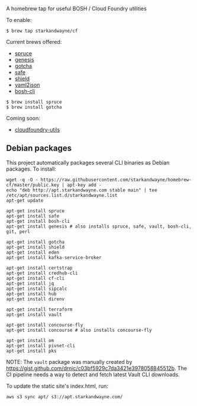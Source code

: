 A homebrew tap for useful BOSH / Cloud Foundry utilities

To enable:

```
$ brew tap starkandwayne/cf
```

Current brews offered:

- [spruce](https://github.com/geofffranks/spruce)
- [genesis](https://github.com/starkandwayne/genesis)
- [gotcha](https://github.com/starkandwayne/gotcha)
- [safe](https://github.com/starkandwayne/safe)
- [shield](https://github.com/starkandwayne/shield)
- [yaml2json](https://github.com/bronze1man/go-yaml2json)
- [bosh-cli](https://github.com/cloudfoundry/bosh-cli)

```
$ brew install spruce
$ brew install gotcha
```

Coming soon:
- [cloudfoundry-utils](https://github.com/starkandwayne/cloudfoundry-utils)

## Debian packages

This project automatically packages several CLI binaries as Debian packages. To install:

```
wget -q -O - https://raw.githubusercontent.com/starkandwayne/homebrew-cf/master/public.key | apt-key add -
echo "deb http://apt.starkandwayne.com stable main" | tee /etc/apt/sources.list.d/starkandwayne.list
apt-get update

apt-get install spruce
apt-get install safe
apt-get install bosh-cli
apt-get install genesis # also installs spruce, safe, vault, bosh-cli, git, perl

apt-get install gotcha
apt-get install shield
apt-get install eden
apt-get install kafka-service-broker

apt-get install certstrap
apt-get install credhub-cli
apt-get install cf-cli
apt-get install jq
apt-get install sipcalc
apt-get install hub
apt-get install direnv

apt-get install terraform
apt-get install vault

apt-get install concourse-fly
apt-get install concourse # also installs concourse-fly

apt-get install om
apt-get install pivnet-cli
apt-get install pks
```

NOTE: The `vault` package was manually created by https://gist.github.com/drnic/c03bf5929c7da3421e3978058845512b. The CI pipeline needs a way to detect and fetch latest Vault CLI downloads.

To update the static site's index.html, run:

```
aws s3 sync apt/ s3://apt.starkandwayne.com/
```
